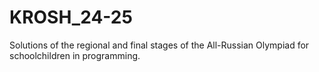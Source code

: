 # KROSH_24-25
Solutions of the regional and final stages of the All-Russian Olympiad for schoolchildren in programming. 
